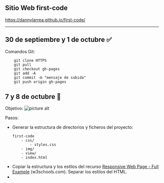 ## Sitio Web first-code
https://dannylarrea.github.io/first-code/
- - - -
## 30 de septiembre y 1 de octubre :white_check_mark:
Comandos Git:
```git
    git clone HTTPS
    git pull
    git checkout gh-pages 
    git add -A
    git commit -m "mensaje de subida"
    git push origin gh-pages
```

## 7 y 8 de octubre :mega:
Objetivo:
![picture alt](https://raw.githubusercontent.com/dannylarrea/reread-php/master/BackupRandom/form.png "formulario: autor y país")

Pasos:
- Generar la estructura de directorios y ficheros del proyecto:
    ```
    first-code
        - css/
            - styles.css
        - img/
        - view/
        - index.html
    ```
- Copiar la estructura y los estilos del recurso [Responsive Web Page - Full Example](https://www.w3schools.com/html/tryit.asp?filename=tryhtml_responsive_media_query3 "código fuente") (w3schools.com). Separar los estilos del HTML.
- 